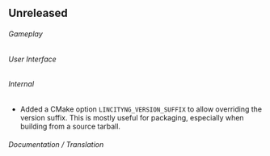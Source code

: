 ## Unreleased

###### Gameplay

###### User Interface

###### Internal
- Added a CMake option `LINCITYNG_VERSION_SUFFIX` to allow overriding the version suffix. This is mostly useful for packaging, especially when building from a source tarball.

###### Documentation / Translation

